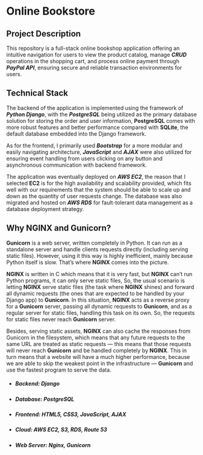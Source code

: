 # Online Bookstore

## Project Description
This repository is a full-stack online bookshop application offering an intuitive navigation for users to view the product catalog, manage **_CRUD_** operations in the shopping cart, and process online payment through **_PayPal API_**, ensuring secure and reliable transaction environments for users.

## Technical Stack 
The backend of the application is implemented using the framework of **_Python Django_**, with the **_PostgreSQL_** being utilized as the primary database solution for storing the order and user information, **PostgreSQL** comes with more robust features and better performance compared with **SQLite**, the default database embedded into the Django framework.

As for the frontend, I primarily used **_Bootstrap_** for a more modular and easily navigating architecture, **_JavaScript_** and **_AJAX_** were also utilized for ensuring event handling from users clicking on any button and asynchronous communication with backend framework. 

The application was eventually deployed on **_AWS EC2_**, the reason that I selected **EC2** is for the high availability and scalability provided, which fits well with our requirements that the system should be able to scale up and down as the quantity of user requests change. The database was also migrated and hosted on **_AWS RDS_** for fault-tolerant data management as a database deployment strategy. 

## Why NGINX and Gunicorn?
**Gunicorn** is a web server, written completely in Python. It can run as a standalone server and handle clients requests directly (including serving static files). However, using it this way is highly inefficient, mainly because Python itself is slow. That’s where **NGINX** comes into the picture.

**NGINX** is written in C which means that it is very fast, but **NGINX** can’t run Python programs, it can only serve static files, So, the usual scenario is letting **NGINX** serve static files (the task where **NGINX** shines) and forward all dynamic requests (the ones that are expected to be handled by your Django app) to **Gunicorn**. In this situation, **NGINX** acts as a reverse proxy for a **Gunicorn** server, passing all dynamic requests to **Gunicorn**, and as a regular server for static files, handling this task on its own. So, the requests for static files never reach **Gunicorn** server.

Besides, serving static assets, **NGINX** can also cache the responses from Gunicorn in the filesystem, which means that any future requests to the same URL are treated as static requests — this means that those requests will never reach **Gunicorn** and be handled completely by **NGINX**. This in turn means that a website will have a much higher performance, because we are able to skip the weakest point in the infrastructure — **Gunicorn** and use the fastest program to serve the data.

* ##### Backend: Django
* ##### Database: PostgreSQL
* ##### Frontend: HTML5, CSS3, JavaScript, AJAX
* ##### Cloud: AWS EC2, S3, RDS, Route 53
* ##### Web Server: Nginx, Gunicorn
